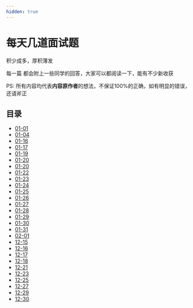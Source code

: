 ```yaml
---
hidden: true
---
```

# 每天几道面试题
积少成多，厚积薄发

每一篇 都会附上一些同学的回答，大家可以都阅读一下，能有不少新收获

PS: 所有内容均代表**内容原作者**的想法，不保证100%的正确，如有明显的错误，还请斧正

## 目录
* [01-01](./01-01.md)
* [01-04](./01-04.md)
* [01-16](./01-16.md)
* [01-17](./01-17.md)
* [01-19](./01-19.md)
* [01-20](./01-20.md)
* [01-20](./01-21.md)
* [01-22](./01-22.md)
* [01-23](./01-23.md)
* [01-24](./01-24.md)
* [01-25](./01-25.md)
* [01-26](./01-26.md)
* [01-27](./01-27.md)
* [01-28](./01-28.md)
* [01-29](./01-29.md)
* [01-30](./01-30.md)
* [01-31](./01-31.md)
* [02-01](./02-01.md)
* [12-15](./12-15.md)
* [12-16](./12-16.md)
* [12-17](./12-17.md)
* [12-18](./12-18.md)
* [12-21](./12-21.md)
* [12-23](./12-23.md)
* [12-25](./12-25.md)
* [12-27](./12-27.md)
* [12-29](./12-29.md)
* [12-30](./12-30.md)
